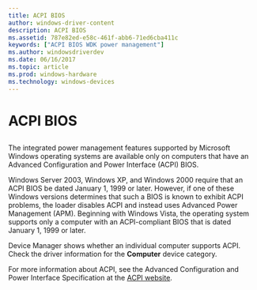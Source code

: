 ```yaml
---
title: ACPI BIOS
author: windows-driver-content
description: ACPI BIOS
ms.assetid: 787e82ed-e58c-461f-abb6-71ed6cba411c
keywords: ["ACPI BIOS WDK power management"]
ms.author: windowsdriverdev
ms.date: 06/16/2017
ms.topic: article
ms.prod: windows-hardware
ms.technology: windows-devices
---
```


# ACPI BIOS


## <a href="" id="ddk-acpi-bios-kg"></a>


The integrated power management features supported by Microsoft Windows operating systems are available only on computers that have an Advanced Configuration and Power Interface (ACPI) BIOS.

Windows Server 2003, Windows XP, and Windows 2000 require that an ACPI BIOS be dated January 1, 1999 or later. However, if one of these Windows versions determines that such a BIOS is known to exhibit ACPI problems, the loader disables ACPI and instead uses Advanced Power Management (APM). Beginning with Windows Vista, the operating system supports only a computer with an ACPI-compliant BIOS that is dated January 1, 1999 or later.

Device Manager shows whether an individual computer supports ACPI. Check the driver information for the **Computer** device category.

For more information about ACPI, see the Advanced Configuration and Power Interface Specification at the [ACPI website](http://www.acpi.info).

 

 




